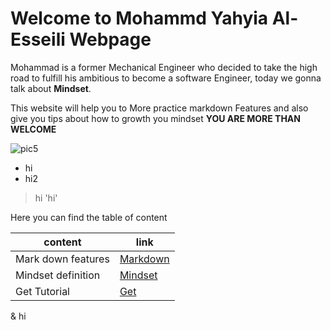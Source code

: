 # Welcome to Mohammd Yahyia Al-Esseili Webpage
Mohammad is a former Mechanical Engineer who decided to take the high road to fulfill his ambitious to become a software Engineer, today we gonna talk about **Mindset**.  

This website will help you to More practice markdown Features and also give you tips about how to growth you mindset **YOU ARE MORE THAN WELCOME**

![pic5](https://t4.ftcdn.net/jpg/02/89/83/09/240_F_289830933_n8vRyN9RWMI21KhVPawMMUmsrQ7HVDt9.jpg)  

- hi
- hi2
> hi
'hi'

Here you can find the table of content  

content | link
--------|-------
Mark down features | [Markdown](https://messeili.github.io/reading-notes/markdown-features)
Mindset definition | [Mindset](https://messeili.github.io/reading-notes/Lab01b)
Get Tutorial | [Get](https://messeili.github.io/reading-notes/get)
 & hi
